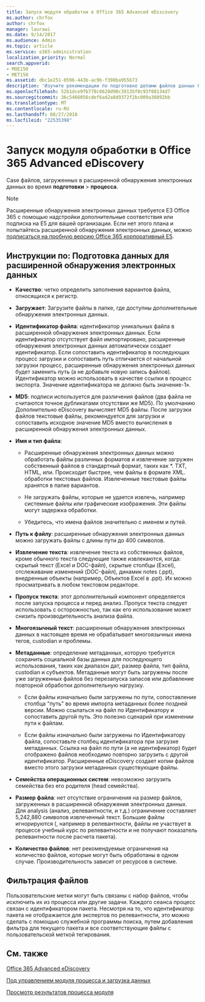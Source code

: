 ```yaml
---
title: Запуск модуля обработки в Office 365 Advanced eDiscovery
ms.author: chrfox
author: chrfox
manager: laurawi
ms.date: 9/14/2017
ms.audience: Admin
ms.topic: article
ms.service: o365-administration
localization_priority: Normal
search.appverid:
- MOE150
- MET150
ms.assetid: dbc1e251-0596-443b-ac9b-f398ba955b73
description: 'Изучите рекомендации по подготовке делами файлов данных Office 365 для анализа с Office 365 Advanced электронного обнаружения.  '
ms.openlocfilehash: 52b1dce9fb778c6628d90c39135f0c93f08134d7
ms.sourcegitcommit: 36c5466056cdef6ad2a8d9372f2bc009a30892bb
ms.translationtype: MT
ms.contentlocale: ru-RU
ms.lasthandoff: 08/27/2018
ms.locfileid: "22535398"
---
```

# <a name="run-the-process-module-in-office-365-advanced-ediscovery"></a>Запуск модуля обработки в Office 365 Advanced eDiscovery

Case файлов, загруженных в расширенной обнаружения электронных данных во время **подготовки** \> **процесса**. 
  
> [!NOTE]
> Расширенные обнаружения электронных данных требуется E3 Office 365 с помощью надстройки дополнительные соответствия или подписка на E5 для вашей организации. Если нет этого плана и попытайтесь расширенной обнаружения электронных данных, можно [подписаться на пробную версию Office 365 корпоративный E5](https://go.microsoft.com/fwlink/p/?LinkID=698279). 
  
## <a name="guidelines-preparing-data-for-advanced-ediscovery"></a>Инструкции по: Подготовка данных для расширенной обнаружения электронных данных

- **Качество**: четко определить заполнения вариантов файла, относящихся к регистр.
    
- **Загружает**: Загрузите файлы в папке, где доступны дополнительные обнаружения электронных данных.
    
- **Идентификатор файла**: идентификатор уникальных файла в расширенной обнаружения электронных данных. Если идентификатор отсутствует файл импортировано, расширенные обнаружения электронных данных автоматически создает идентификатор. Если сопоставить идентификатор в последующих процесс загрузки и сопоставить путь отличается от начальной загрузки процесс, расширенные обнаружения электронных данных будет заменить путь (а не добавьте новую запись файлов). Идентификатор можно использовать в качестве ссылки в процесс экспорта. Значение идентификатора не должно быть значение-1».
    
- **MD5**: подписи используется для различения файлов (два файла не считаются точное дубликатами отсутствии же MD5). По умолчанию Дополнительно eDiscovery вычисляет MD5 файлы. После загрузки файлов текстовые файлы, рекомендуется для загрузки и сопоставить исходное значение MD5 вместо вычисления в расширенной обнаружения электронных данных.
    
- **Имя и тип файла**:
    
  - Расширенные обнаружения электронных данных можно обработать файлы различных форматов и извлечение загружен собственный файлов в стандартный формат, таких как \*. TXT, HTML, или. Происходит быстрее, чем файлы в формате XML. обработки текстовых файлов. Извлеченные текстовые файлы хранятся в папке вариантов.
    
  - Не загружать файлы, которые не удается извлечь, например системные файлы или графические изображения. Эти файлы могут задержка обработки.
    
  - Убедитесь, что имена файлов значительно с именем и путей.
    
- **Путь к файлу**: расширенные обнаружения электронных данных можно загружать файлы с длины пути до 400 символов.
    
- **Извлечение текста**: извлечение текста из собственных файлов, кроме обычного текста следующие также извлекаются, когда: скрытый текст (Excel и DOC-файл), скрытые столбцы (Excel), отслеживание изменений (DOC-файл), динамик notes (.ppt), внедренные объекты (например, Объектов Excel в .ppt). Их можно просматривать в любом текстовом редакторе.
    
- **Пропуск текста**: этот дополнительный компонент определяется после запуска процесса и перед анализ. Пропуск текста следует использовать с осторожностью, так как его использование может снизить производительность анализа файла.
    
- **Многоязычный текст**: расширенные обнаружения электронных данных в настоящее время не обрабатывает многоязычных имена тегов, custodian и проблемы.
    
- **Метаданные**: определение метаданных, которую требуется сохранить социальной базы данных для последующего использования, таких как диапазон дат, размер файла, тип файла, custodian и субъектов. Метаданные могут быть загружены после уже загруженных файлов без перезапуска запасов или добавление повторной обработки дополнительную нагрузку. 
    
  - Если файлы изначально были загружены по пути, сопоставление столбца "путь" во время импорта метаданных более поздней версии. Можно ссылаться на файл по Идентификатору и сопоставить другой путь. Это полезно сценарий при изменении пути к файлам.
    
  - Если файлы изначально были загружены по Идентификатору файла, сопоставьте столбец идентификатора при загрузке метаданных. Ссылка на файл по пути (а не идентификатор) будет отображено файлов необходимо повторно загрузить с другой идентификатор. Расширенные eDiscovery создает копии файлов вместо этого загрузки метаданных существующие файлы.
    
- **Семейства операционных систем**: невозможно загрузить семейства без его родителя (head семейства). 
    
- **Размер файла**: нет отсутствие ограничения на размер файлов, загруженных в расширенной обнаружения электронных данных. Для analysis (анализ, релевантности, и т.д.) ограничение составляет 5,242,880 символов извлеченный текст. Большие файлы игнорируются (, например в релевантности, файлы не участвует в процессе учебный курс по релевантности и не получают показатель релевантности после расчета пакета).
    
- **Количество файлов**: нет рекомендуемые ограничения на количество файлов, которые могут быть обработаны в одном случае. Производительность зависит от ресурсов в системе. 
    
## <a name="filtering-files"></a>Фильтрация файлов

Пользовательские метки могут быть связаны с набор файлов, чтобы исключить их из процесса или другие задачи. Каждого сеанса процесс связан с идентификатором пакета. Несмотря на то, что идентификатор пакета не отображается для экспертов по релевантности, это можно сделать с помощью служебной программы поиска, путем добавления фильтра для текущего пакета и все соответствующие файлы с пользовательской меткой тегирования. 
  
## <a name="see-also"></a>См. также

[Office 365 Advanced eDiscovery](office-365-advanced-ediscovery.md)
  
[Под управлением модуля процесса и загрузка данных](run-the-process-module-and-load-data-in-advanced-ediscovery.md)
  
[Просмотр результатов процесса модуля](view-process-module-results-in-advanced-ediscovery.md)

